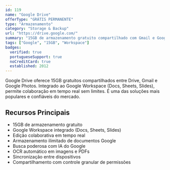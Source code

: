 ```yaml
---
id: 119
name: "Google Drive"
offerType: "GRÁTIS PERMANENTE"
type: "Armazenamento"
category: "Storage & Backup"
url: "https://drive.google.com/"
summary: "15GB de armazenamento gratuito compartilhado com Gmail e Google Photos. Google Workspace integrado."
tags: ["Google", "15GB", "Workspace"]
badges:
  verified: true
  portugueseSupport: true
  noCreditCard: true
  established: 2012
---
```


Google Drive oferece 15GB gratuitos compartilhados entre Drive, Gmail e Google Photos. Integrado ao Google Workspace (Docs, Sheets, Slides), permite colaboração em tempo real sem limites. É uma das soluções mais populares e confiáveis do mercado.

## Recursos Principais

- 15GB de armazenamento gratuito
- Google Workspace integrado (Docs, Sheets, Slides)
- Edição colaborativa em tempo real
- Armazenamento ilimitado de documentos Google
- Busca poderosa com IA do Google
- OCR automático em imagens e PDFs
- Sincronização entre dispositivos
- Compartilhamento com controle granular de permissões
